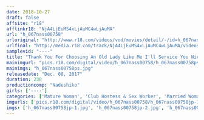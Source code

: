 ```yaml
---
date: 2018-10-27
draft: false
affsite: "r18"
afflinkr18: "NjA4LjEuMS4xLjAuMC4wLjAuMA"
url: "h_067nass00758"
urloriginal: "http://www.r18.com/videos/vod/movies/detail/-/id=h_067nass00758"
urlfinal: "http://media.r18.com/track/NjA4LjEuMS4xLjAuMC4wLjAuMA/videos/vod/movies/detail/-/id=h_067nass00758"
samplevid: "----"
title: "Thank You For Choosing An Old Lady Like Me I'll Service You Nice And Good! Well, You Did A Good Job Today! Fifty-Something And Forty-Something Ladies At The Creampie Baths 4 Hours"
mainimgurl: "pics.r18.com/digital/video/h_067nass00758/h_067nass00758ps.jpg"
mainimgs: "h_067nass00758ps.jpg"
releasedate: "Dec. 08, 2017"
duration: 238
productioncomp: "Nadeshiko"
girls: ['----']
categories: ['Mature Woman', 'Club Hostess & Sex Worker', 'Married Woman', 'Genital Close-Up', 'Creampie', 'Blowjob', 'Handjob', 'Lotion', 'Over 4 Hours']
imgurls: ['pics.r18.com/digital/video/h_067nass00758/h_067nass00758jp-1.jpg', 'pics.r18.com/digital/video/h_067nass00758/h_067nass00758jp-2.jpg', 'pics.r18.com/digital/video/h_067nass00758/h_067nass00758jp-3.jpg', 'pics.r18.com/digital/video/h_067nass00758/h_067nass00758jp-4.jpg', 'pics.r18.com/digital/video/h_067nass00758/h_067nass00758jp-5.jpg', 'pics.r18.com/digital/video/h_067nass00758/h_067nass00758jp-6.jpg', 'pics.r18.com/digital/video/h_067nass00758/h_067nass00758jp-7.jpg', 'pics.r18.com/digital/video/h_067nass00758/h_067nass00758jp-8.jpg', 'pics.r18.com/digital/video/h_067nass00758/h_067nass00758jp-9.jpg', 'pics.r18.com/digital/video/h_067nass00758/h_067nass00758jp-10.jpg', 'pics.r18.com/digital/video/h_067nass00758/h_067nass00758jp-11.jpg', 'pics.r18.com/digital/video/h_067nass00758/h_067nass00758jp-12.jpg', 'pics.r18.com/digital/video/h_067nass00758/h_067nass00758jp-13.jpg', 'pics.r18.com/digital/video/h_067nass00758/h_067nass00758jp-14.jpg', 'pics.r18.com/digital/video/h_067nass00758/h_067nass00758jp-15.jpg', 'pics.r18.com/digital/video/h_067nass00758/h_067nass00758jp-16.jpg', 'pics.r18.com/digital/video/h_067nass00758/h_067nass00758jp-17.jpg', 'pics.r18.com/digital/video/h_067nass00758/h_067nass00758jp-18.jpg', 'pics.r18.com/digital/video/h_067nass00758/h_067nass00758jp-19.jpg', 'pics.r18.com/digital/video/h_067nass00758/h_067nass00758jp-20.jpg']
imgs: ['h_067nass00758jp-1.jpg', 'h_067nass00758jp-2.jpg', 'h_067nass00758jp-3.jpg', 'h_067nass00758jp-4.jpg', 'h_067nass00758jp-5.jpg', 'h_067nass00758jp-6.jpg', 'h_067nass00758jp-7.jpg', 'h_067nass00758jp-8.jpg', 'h_067nass00758jp-9.jpg', 'h_067nass00758jp-10.jpg', 'h_067nass00758jp-11.jpg', 'h_067nass00758jp-12.jpg', 'h_067nass00758jp-13.jpg', 'h_067nass00758jp-14.jpg', 'h_067nass00758jp-15.jpg', 'h_067nass00758jp-16.jpg', 'h_067nass00758jp-17.jpg', 'h_067nass00758jp-18.jpg', 'h_067nass00758jp-19.jpg', 'h_067nass00758jp-20.jpg']
---
```

